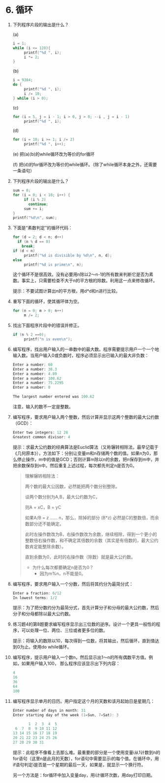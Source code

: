 # 6. 循环

1. 下列程序片段的输出是什么？

   (a)

   ```c
   i = 1;
   while (i <= 128){
    	printf("%d ", i);
    	i *= 2;
   } 
   ```

   (b)

   ```c
   i = 9384;
   do {
    	printf("%d ", i);
    	i /= 10;
   } while (i > 0);
   ```

   (c)

   ```c
   for (i = 5, j = i - 1; i > 0, j > 0; --i , j = i - 1)
    	printf("%d ", i);
   ```

   (d)

   ```c
   for (i = 10; i >= 1; i /= 2)
    	printf("%d ", i++); 
   ```

   (e) 把(a)(b)的while循环改为等价的for循环

   (f) 把(d)的for循环改为等价的while循环。（除了while循环本身之外，还需要一条语句）

2. 下列程序片段的输出是什么？

   ```c
   sum = 0;
   for (i = 0; i < 10; i++) {
    	if (i % 2)
    	  continue;
    	sum += i;
   }
   printf("%d\n", sum); 
   ```

3. 下面是“素数判定”的循环代码：

   ```c
   for (d = 2; d < n; d++)
     if (n % d == 0)
       break;
   if (d < n)
    	printf("%d is divisible by %d\n", n, d);
   else
    	printf("%d is prime\n", n);
   ```

   这个循环不是很高效。没有必要用n除以2～n-1的所有数来判断它是否为素数。事实上，只需要检查不大于n的平方根的除数。利用这一点来修改循环。

   提示：不要试图计算出n的平方根，用d*d和n进行比较。

4. 重写下面的循环，使其循环体为空。

   ```c
   for (n = 0; m > 0; n++)
    	m /= 2; 
   ```

5. 找出下面程序片段中的错误并修正。

   ```c
   if (n % 2 ==0);
    	printf("n is even\n");
   ```

6. 编写程序，找出用户输入的一串数中的最大数。程序需要提示用户一个一个地输入数。当用户输入0或负数时，程序必须显示出已输入的最大非负数：

   ```c
   Enter a number: 60
   Enter a number: 38.3
   Enter a number: 4.89
   Enter a number: 100.62
   Enter a number: 75.2295
   Enter a number: 0
     
   The largest number entered was 100.62
   ```

   注意，输入的数不一定是整数。

7. 编写程序，要求用户输入两个整数，然后计算并显示这两个整数的最大公约数（GCD）：

   ```c
   Enter two integers: 12 28
   Greatest common divisor: 4
   ```

   提示：求最大公约数的经典算法是Euclid算法（又称辗转相除法，最早记载于《几何原本》），方法如下：分别让变量m和n存储两个数的值。如果n为0，那么停止操作，m中的值是GCD；否则计算m除以n的余数，把n保存到m中，并把余数保存到n中。然后重复上述过程，每次都先判定n是否为0。

   > 理解辗转相除法：
   >
   > 两个数的最大公因数，必然能把两个数分别整除。
   >
   > 设两个数分别为A,B，最大公约数为C，
   >
   > 则A = xC，B = yC
   >
   > 如果A/B = z ...... n，那么，除掉的部分 (B*z) 必然是C的整数倍，而余数部分还不能确定。
   >
   > 此时左操作数改为B，右操作数改为余数，继续相除，得到一个更小的整数倍右操作数，和不确定其倍数的余数（其实是有倍数的，最大公约数肯定能整除余数）。
   >
   > 直到余数为0，此时的右操作数（除数）就是最大公约数。
   >
   > * 为什么每次都要确定n是否为0？
   >   * 因为m%n，n不能是0。

8. 编写程序，要求用户输入一个分数，然后将其约分为最简分式：

   ```c
   Enter a fraction: 6/12
   In lowest terms: 1/2
   ```

   提示：为了把分数约分为最简分式，首先计算分子和分母的最大公约数，然后分子和分母都除以最大公约数。

9. 练习题4的第8题要求编写程序显示出三位数的逆序。设计一个更具一般性的程序，可以处理一位、两位、三位或者更多位的数。

   提示：将输入的数除以10，每次得到一位数，将其输出，然后循环，直到值达到0为止。使用do while循环。

10. 编写程序，提示用户输入一个数n，然后显示出1～n的所有偶数平方值。例如，如果用户输入100， 那么程序应该显示出下列内容：

    ```c
    4
    16
    36
    64
    100
    ```

11. 编写程序显示单月的日历。用户指定这个月的天数和该月起始日是星期几：

    ```c
    Enter number of days in month: 31
    Enter starting day of the week (1=Sun, 7=Sat): 3
      
           1  2  3  4  5
     6  7  8  9 10 11 12
    13 14 15 16 17 18 19
    20 21 22 23 24 25 26
    27 28 29 30 31 
    ```

    提示：此程序不像看上去那么难。最重要的部分是一个使用变量i从1计数到n的for语句（这里n是此月的天数），for语句中需要显示i的每个值。在循环中，用if语句判定i是否是一个星期的最后一天，如果是，就显示一个换行符。

    另一个方法是：for循环中加入变量day，用i计循环次数，用day打印日期。









